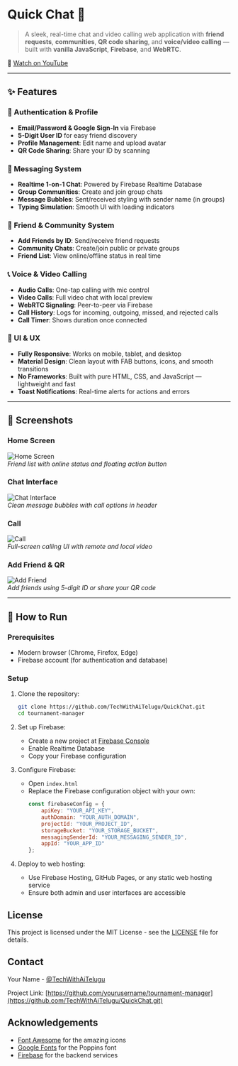 # Quick Chat 💬

> A sleek, real-time chat and video calling web application with **friend requests**, **communities**, **QR code sharing**, and **voice/video calling** — built with **vanilla JavaScript**, **Firebase**, and **WebRTC**.

🎥 [Watch on YouTube](https://youtu.be/FM_e1K6ejz0?si=F490eqcDby-PG9mP)

---

## ✨ Features

### 🔐 Authentication & Profile
- **Email/Password & Google Sign-In** via Firebase
- **5-Digit User ID** for easy friend discovery
- **Profile Management**: Edit name and upload avatar
- **QR Code Sharing**: Share your ID by scanning

### 💬 Messaging System
- **Realtime 1-on-1 Chat**: Powered by Firebase Realtime Database
- **Group Communities**: Create and join group chats
- **Message Bubbles**: Sent/received styling with sender name (in groups)
- **Typing Simulation**: Smooth UI with loading indicators

### 👥 Friend & Community System
- **Add Friends by ID**: Send/receive friend requests
- **Community Chats**: Create/join public or private groups
- **Friend List**: View online/offline status in real time

### 📞 Voice & Video Calling
- **Audio Calls**: One-tap calling with mic control
- **Video Calls**: Full video chat with local preview
- **WebRTC Signaling**: Peer-to-peer via Firebase
- **Call History**: Logs for incoming, outgoing, missed, and rejected calls
- **Call Timer**: Shows duration once connected

### 🎨 UI & UX
- **Fully Responsive**: Works on mobile, tablet, and desktop
- **Material Design**: Clean layout with FAB buttons, icons, and smooth transitions
- **No Frameworks**: Built with pure HTML, CSS, and JavaScript — lightweight and fast
- **Toast Notifications**: Real-time alerts for actions and errors

---

## 📸 Screenshots

### Home Screen
![Home Screen](https://TechWithAiTelugu.github.io/QuickChat/Images/home.png)  
*Friend list with online status and floating action button*

### Chat Interface
![Chat Interface](https://TechWithAiTelugu.github.io/QuickChat/Images/chat.png)  
*Clean message bubbles with call options in header*

### Call
![ Call](https://TechWithAiTelugu.github.io/QuickChat/Images/calls.png)  
*Full-screen calling UI with remote and local video*

### Add Friend & QR
![Add Friend](https://TechWithAiTelugu.github.io/QuickChat/Images/profile.png)  
*Add friends using 5-digit ID or share your QR code*

---

## 🚀 How to Run

### Prerequisites
- Modern browser (Chrome, Firefox, Edge)
- Firebase account (for authentication and database)

### Setup
1. Clone the repository:
   ```bash
   git clone https://github.com/TechWithAiTelugu/QuickChat.git
   cd tournament-manager
   ```

2. Set up Firebase:
   - Create a new project at [Firebase Console](https://console.firebase.google.com/)
   - Enable Realtime Database
   - Copy your Firebase configuration

3. Configure Firebase:
   - Open `index.html`
   - Replace the Firebase configuration object with your own:
     ```javascript
     const firebaseConfig = {
         apiKey: "YOUR_API_KEY",
         authDomain: "YOUR_AUTH_DOMAIN",
         projectId: "YOUR_PROJECT_ID",
         storageBucket: "YOUR_STORAGE_BUCKET",
         messagingSenderId: "YOUR_MESSAGING_SENDER_ID",
         appId: "YOUR_APP_ID"
     };
     ```

4. Deploy to web hosting:
   - Use Firebase Hosting, GitHub Pages, or any static web hosting service
   - Ensure both admin and user interfaces are accessible

## License

This project is licensed under the MIT License - see the [LICENSE](LICENSE) file for details.

## Contact

Your Name - [@TechWithAiTelugu](https://youtube.com/@techwitai1?si=nbFi4SpBRd-RiOuf)

Project Link: [https://github.com/yourusername/tournament-manager](https://github.com/TechWithAiTelugu/QuickChat.git)

## Acknowledgements

- [Font Awesome](https://fontawesome.com/) for the amazing icons
- [Google Fonts](https://fonts.google.com/) for the Poppins font
- [Firebase](https://firebase.google.com/) for the backend services
